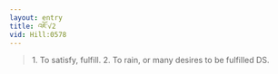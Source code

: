 ```yaml
---
layout: entry
title: འཇོ་√2
vid: Hill:0578
---
```

> 1\. To satisfy, fulfill\. 2\. To rain, or many desires to be fulfilled DS\.


